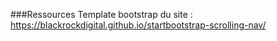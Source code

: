 ###Ressources
Template bootstrap du site : https://blackrockdigital.github.io/startbootstrap-scrolling-nav/